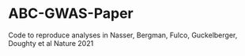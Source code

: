 # ABC-GWAS-Paper
Code to reproduce analyses in Nasser, Bergman, Fulco, Guckelberger, Doughty et al Nature 2021
